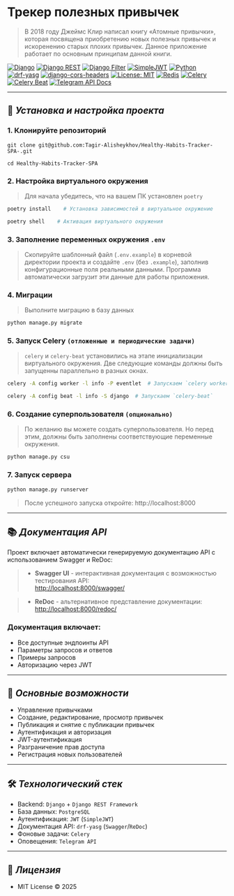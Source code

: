 # Трекер полезных привычек
>В 2018 году Джеймс Клир написал книгу «Атомные привычки», 
которая посвящена приобретению новых полезных привычек и искоренению старых плохих привычек.
Данное приложение работает по основным принципам данной книги.

[![Django](https://img.shields.io/badge/Django-3.2.18-blue?logo=django&logoColor=white)](https://www.djangoproject.com/)
[![Django REST](https://img.shields.io/badge/DRF-3.16.0-red?logo=json&logoColor=white)](https://www.django-rest-framework.org/)
[![Django Filter](https://img.shields.io/badge/django--filter-23.1-blue?logo=filter&logoColor=white)](https://django-filter.readthedocs.io/en/stable/)
[![SimpleJWT](https://img.shields.io/badge/Simple_JWT-5.2.2-ff69b4?logo=jsonwebtokens&logoColor=white)](https://django-rest-framework-simplejwt.readthedocs.io/)
[![Python](https://img.shields.io/badge/Python-3.11+-yellow?logo=python&logoColor=white)](https://www.python.org/)
[![drf-yasg](https://img.shields.io/badge/drf--yasg-1.21.6-brightgreen?logo=swagger&logoColor=white)](https://drf-yasg.readthedocs.io/en/stable/readme.html#usage)
[![django-cors-headers](https://img.shields.io/badge/django--cors--headers-4.3.1-success?logo=cors&logoColor=white)](https://pypi.org/project/django-cors-headers/)
[![License: MIT](https://img.shields.io/badge/License-MIT-green)](https://opensource.org/licenses/MIT)
[![Redis](https://img.shields.io/badge/Redis-7.0+-red?logo=redis&logoColor=white)](https://redis.readthedocs.io/en/stable/index.html)
[![Celery](https://img.shields.io/badge/Celery-5.3+-informational?logo=celery&logoColor=white)](https://docs.celeryq.dev/en/stable/)
[![Celery Beat](https://img.shields.io/badge/Celery_Beat-2.5.0-blueviolet?logo=clockify&logoColor=white)](https://pypi.org/project/django-celery-beat/)
[![Telegram API Docs](https://img.shields.io/badge/Telegram_API_Documentation-6.9-2CA5E0?logo=telegram&logoColor=white)](https://core.telegram.org/api)

---

## 🧰 _Установка и настройка проекта_

### 1. Клонируйте репозиторий
```commandline
git clone git@github.com:Tagir-Alisheykhov/Healthy-Habits-Tracker-SPA-.git
``` 
```commandline
cd Healthy-Habits-Tracker-SPA  
```

### 2. Настройка виртуального окружения
>Для начала убедитесь, что на вашем ПК установлен `poetry`
```bash
poetry install    # Установка зависимостей в виртуальное окружение
```
```bash
poetry shell    # Активация виртуального окружения 
```

### 3. Заполнение переменных окружения `.env` 
> Скопируйте шаблонный файл (`.env.example`) в корневой директории проекта и создайте 
> `.env` (без `.example`), заполнив 
> конфигурационные поля реальными данными. Программа автоматически 
> загрузит эти данные для работы приложения. 

### 4. Миграции
>Выполните миграцию в базу данных
```bash
python manage.py migrate
```

### 5. Запуск Celery `(отложенные и периодические задачи)`
> `celery` и `celery-beat` установились на этапе инициализации 
> виртуального окружения. Две следующие команды должны быть запущенны параллельно 
> в разных окнах.
```bash
celery -A config worker -l info -P eventlet  # Запускаем `celery worker`
```
```bash
celery -A config beat -l info -S django  # Запускаем `celery-beat`
```

### 6. Создание суперпользователя `(опционально)`

> По желанию вы можете создать суперпользователя. Но перед этим,
> должны быть заполнены соответствующие переменные окружения.
```bash
python manage.py csu
```

### 7. Запуск сервера
```bash
python manage.py runserver
```
>После успешного запуска откройте: http://localhost:8000

---

## 📚 _Документация API_

Проект включает автоматически генерируемую документацию API с использованием Swagger и ReDoc:

>- **Swagger UI** - интерактивная документация с возможностью тестирования API:  
  [http://localhost:8000/swagger/](http://localhost:8000/swagger/)
  
>- **ReDoc** - альтернативное представление документации:  
  [http://localhost:8000/redoc/](http://localhost:8000/redoc/)

### Документация включает:
- Все доступные эндпоинты API
- Параметры запросов и ответов
- Примеры запросов
- Авторизацию через JWT

---

## 🌟 _Основные возможности_
- Управление привычками
- Создание, редактирование, просмотр привычек
- Публикация и снятие с публикации привычек
- Аутентификация и авторизация
- JWT-аутентификация
- Разграничение прав доступа
- Регистрация новых пользователей

---

## 🛠 _Технологический стек_
- Backend: `Django` + `Django REST Framework`
- База данных: `PostgreSQL`
- Аутентификация: `JWT` (`SimpleJWT`)
- Документация API: `drf-yasg` (`Swagger`/`ReDoc`)
- Фоновые задачи: `Celery`
- Оповещения: `Telegram API` 

---

## 📄 _Лицензия_
- MIT License © 2025
